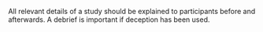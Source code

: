 All relevant details of a study should be explained to participants before and afterwards. A debrief is important if deception has been used.